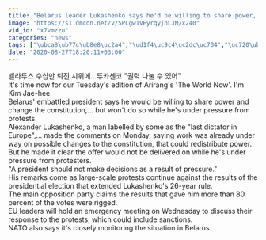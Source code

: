 ```yaml
---
title: "Belarus leader Lukashenko says he'd be willing to share power, but not under protest pressure"
image: "https://s1.dmcdn.net/v/SPLgw1VEyrqyjhLJM/x240"
vid_id: "x7vmzzu"
categories: "news"
tags: ["\ubca8\ub77c\ub8e8\uc2a4","\ud1f4\uc9c4\uc2dc\uc704","\uc720\ub7fd"]
date: "2020-08-27T18:20:11+03:00"
---
```

벨라루스 수십만 퇴진 시위에…루카셴코 &quot;권력 나눌 수 있어&quot;  <br>It's time now for our Tuesday's edition of Arirang's 'The World Now'. I'm Kim Jae-hee.   <br>Belarus' embattled president says he would be willing to share power and change the constitution,... but won't do so while he's under pressure from protests.  <br>Alexander Lukashenko, a man labelled by some as the &quot;last dictator in Europe&quot;,... made the comments on Monday, saying work was already under way on possible changes to the constitution, that could redistribute power.   <br>But he made it clear the offer would not be delivered on while he's under pressure from protesters.  <br>&quot;A president should not make decisions as a result of pressure.&quot;  <br>His remarks come as large-scale protests continue against the results of the presidential election that extended Lukashenko's 26-year rule.  <br>The main opposition party claims the results that gave him more than 80 percent of the votes were rigged.  <br>EU leaders will hold an emergency meeting on Wednesday to discuss their response to the protests, which could include sanctions.   <br>NATO also says it's closely monitoring the situation in Belarus.    <br>

